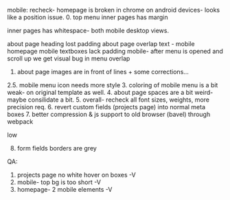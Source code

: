 

mobile:
recheck- homepage is broken in chrome on android devices- looks like a position issue.
0. top menu inner pages has margin

inner pages has whitespace- both mobile desktop views.

about page heading lost padding
about page overlap text - mobile
homepage mobile textboxes lack padding
mobile- after menu is opened and scroll up we get visual bug in menu overlap



1. about page images are in front of lines + some corrections...

2.5. mobile menu icon needs more style
3. coloring of mobile menu is a bit weak- on original template as well.
4. about page spaces are a bit weird- maybe consilidate a bit.
5. overall- recheck all font sizes, weights, more precision req.
6. revert custom fields (projects page) into normal meta boxes
7. better compression & js support to old browser (bavel) through webpack

low

8. form fields borders are grey



QA:
1. projects page no white hover on boxes -V
2. mobile- top bg is too short -V
3. homepage- 2 mobile elements -V